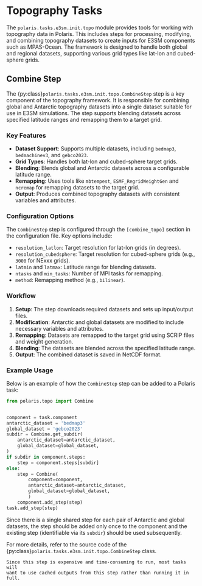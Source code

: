 # Topography Tasks

The `polaris.tasks.e3sm.init.topo` module provides tools for working with
topography data in Polaris. This includes steps for processing, modifying, and
combining topography datasets to create inputs for E3SM components such as
MPAS-Ocean. The framework is designed to handle both global and regional
datasets, supporting various grid types like lat-lon and cubed-sphere grids.

## Combine Step

The {py:class}`polaris.tasks.e3sm.init.topo.CombineStep` step is a key
component of the topography framework. It is responsible for combining global
and Antarctic topography datasets into a single dataset suitable for use in
E3SM simulations. The step supports blending datasets across specified latitude
ranges and remapping them to a target grid.

### Key Features

- **Dataset Support**: Supports multiple datasets, including `bedmap3`, `
  bedmachinev3`, and `gebco2023`.
- **Grid Types**: Handles both lat-lon and cubed-sphere target grids.
- **Blending**: Blends global and Antarctic datasets across a configurable
  latitude range.
- **Remapping**: Uses tools like `mbtempest`, `ESMF_RegridWeightGen` and
  `ncremap` for remapping datasets to the target grid.
- **Output**: Produces combined topography datasets with consistent variables
  and attributes.

### Configuration Options

The `CombineStep` step is configured through the `[combine_topo]` section in the
configuration file. Key options include:

- `resolution_latlon`: Target resolution for lat-lon grids (in degrees).
- `resolution_cubedsphere`: Target resolution for cubed-sphere grids (e.g.,
  `3000` for NExxx grids).
- `latmin` and `latmax`: Latitude range for blending datasets.
- `ntasks` and `min_tasks`: Number of MPI tasks for remapping.
- `method`: Remapping method (e.g., `bilinear`).

### Workflow

1. **Setup**: The step downloads required datasets and sets up input/output
   files.
2. **Modification**: Antarctic and global datasets are modified to include
   necessary variables and attributes.
3. **Remapping**: Datasets are remapped to the target grid using SCRIP files
   and weight generation.
4. **Blending**: The datasets are blended across the specified latitude range.
5. **Output**: The combined dataset is saved in NetCDF format.

### Example Usage

Below is an example of how the `CombineStep` step can be added to a Polaris
task:

```python
from polaris.topo import Combine


component = task.component
antarctic_dataset = 'bedmap3'
global_dataset = 'gebco2023'
subdir = Combine.get_subdir(
    antarctic_dataset=antarctic_dataset,
    global_dataset=global_dataset,
)
if subdir in component.steps:
    step = component.steps[subdir]
else:
    step = Combine(
        component=component,
        antarctic_dataset=antarctic_dataset,
        global_dataset=global_dataset,
        )
    component.add_step(step)
task.add_step(step)
```

Since there is a single shared step for each pair of Antarctic and global
datasets, the step should be added only once to the component and the existing
step (identifiable via its `subdir`) should be used subsequently.

For more details, refer to the source code of the
{py:class}`polaris.tasks.e3sm.init.topo.CombineStep` class.


```{note}
Since this step is expensive and time-consuming to run, most tasks will
want to use cached outputs from this step rather than running it in full.
```

